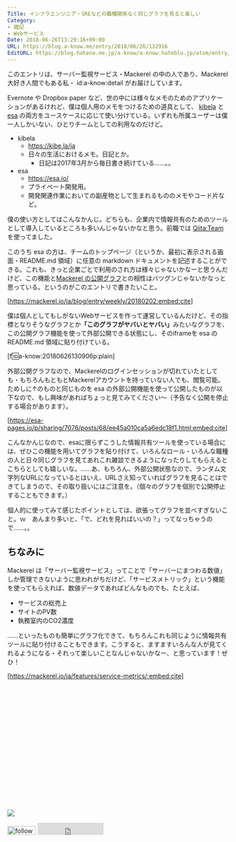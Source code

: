 ```yaml
---
Title: インフラエンジニア・SREなどの職種関係なく同じグラフを見ると楽しい
Category:
- 雑記
- Webサービス
Date: 2018-06-26T13:29:16+09:00
URL: https://blog.a-know.me/entry/2018/06/26/132916
EditURL: https://blog.hatena.ne.jp/a-know/a-know.hateblo.jp/atom/entry/17391345971657869670
---
```


このエントリは、サーバー監視サービス・Mackerel の中の人であり、Mackerel 大好き人間でもある私・ id:a-know:detail がお届けしています。


Evernote や Dropbox paper など、世の中には様々なメモのためのアプリケーションがあるけれど、僕は個人用のメモをつけるための道具として、 [kibela](https://kibe.la/ja) と [esa](https://esa.io/) の両方をユースケースに応じて使い分けている。いずれも所属ユーザーは僕一人しかいない、ひとりチームとしての利用なのだけど。




<!-- more -->



- kibela
    - https://kibe.la/ja
    - 日々の生活におけるメモ。日記とか。
        - 日記は2017年3月から毎日書き続けている......。。
- esa
    - https://esa.io/
    - プライベート開発用。
    - 開発関連作業においての副産物として生まれるもののメモやコード片など。


僕の使い方としてはこんなかんじ。どちらも、企業内で情報共有のためのツールとして導入しているところも多いんじゃないかなと思う。前職では [Qiita:Team](https://teams.qiita.com/) を使ってました。


このうち esa の方は、チームのトップページ（というか、最初に表示される画面・README.md 領域）に任意の markdown ドキュメントを記述することができる。これも、きっと企業ごとで利用のされ方は様々じゃないかなーと思うんだけど、この機能と[Mackerel の公開グラフ](https://mackerel.io/ja/blog/entry/weekly/20180202)との相性はバツグンじゃないかなっと思っている。というのがこのエントリで書きたいこと。



[https://mackerel.io/ja/blog/entry/weekly/20180202:embed:cite]




僕は個人としてもしがないWebサービスを作って運営しているんだけど、その指標となりそうなグラフとか<b>「このグラフがヤバいとヤバい」</b>みたいなグラフを、この公開グラフ機能を使って外部公開できる状態にし、そのiframeを esa の README.md 領域に貼り付けている。


[f:id:a-know:20180626130906p:plain]


外部公開グラフなので、Mackerelのログインセッションが切れていたとしても・もちろんもともとMackerelアカウントを持っていない人でも、閲覧可能。ためしに↑のものと同じものを esa の外部公開機能を使って公開したものが以下なので、もし興味があればちょっと見てみてください〜（予告なく公開を停止する場合があります）。



[https://esa-pages.io/p/sharing/7076/posts/68/ee45a010ca5a6edc18f1.html:embed:cite]




こんなかんじなので、esaに限らずこうした情報共有ツールを使っている場合には、ぜひこの機能を用いてグラフを貼り付けて、いろんなロール・いろんな職種の人と日々同じグラフを見てあれこれ雑談できるようになったりしてもらえるとこちらとしても嬉しいな。......あ、もちろん、外部公開状態なので、ランダム文字列なURLになっているとはいえ、URLさえ知っていればグラフを見ることはできてしまうので、その取り扱いにはご注意を。（個々のグラフを個別で公開停止することもできます。）


個人的に使ってみて感じたポイントとしては、欲張ってグラフを並べすぎないこと。ｗ　あんまり多いと、「で、どれを見ればいいの？」ってなっちゃうので......。。


## ちなみに
Mackerel は「サーバー監視サービス」ってことで「サーバーにまつわる数値」しか管理できないように思われがちだけど、「サービスメトリック」という機能を使ってもらえれば、数値データであればどんなものでも、たとえば、


- サービスの総売上
- サイトのPV数
- 執務室内のCO2濃度


......といったものも簡単にグラフ化できて、もちろんこれも同じように情報共有ツールに貼り付けることもできます。こうすると、ますますいろんな人が見てくれるようになる・それって楽しいことなんじゃないかなー、と思っています！ぜひ！




[https://mackerel.io/ja/features/service-metrics/:embed:cite]




<div>
<br>
<script async src="//pagead2.googlesyndication.com/pagead/js/adsbygoogle.js"></script>
<!-- article-bottom2 -->
<ins class="adsbygoogle"
     style="display:inline-block;width:300px;height:250px"
     data-ad-client="ca-pub-3463034538369189"
     data-ad-slot="5274552934"></ins>
<script>
(adsbygoogle = window.adsbygoogle || []).push({});
</script>

<a href="https://bit.ly/grass-graph" target='blank' rel="nofollow"><img src="https://cdn-ak.f.st-hatena.com/images/fotolife/a/a-know/20170405/20170405220342.png"></a>
<br>
</div>

<div>
<a href='https://cloud.feedly.com/#subscription%2Ffeed%2Fhttp%3A%2F%2Fblog.a-know.me%2Ffeed'  target='blank'><img id='feedlyFollow' src='https://s3.feedly.com/img/follows/feedly-follow-rectangle-volume-small_2x.png' alt='follow us in feedly' width='65' height='20'></a>



<iframe src="https://blog.hatena.ne.jp/a-know/a-know.hateblo.jp/subscribe/iframe" allowtransparency="true" frameborder="0" scrolling="no" width="150" height="28"></iframe>
</div>

